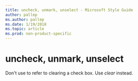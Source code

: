 ```yaml
---
title: uncheck, unmark, unselect - Microsoft Style Guide
author: pallep
ms.author: pallep
ms.date: 1/19/2018
ms.topic: article
ms.prod: non-product-specific
---
```


# uncheck, unmark, unselect

Don't use to refer to clearing a check box. Use *clear* instead.
